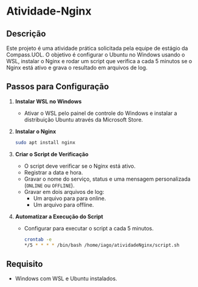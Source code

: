 # Atividade-Nginx

## Descrição

Este projeto é uma atividade prática solicitada pela equipe de estágio da Compass.UOL. O objetivo é configurar o Ubuntu no Windows usando o WSL, instalar o Nginx e rodar um script que verifica a cada 5 minutos se o Nginx está ativo e grava o resultado em arquivos de log.

## Passos para Configuração

1. **Instalar WSL no Windows**
   - Ativar o WSL pelo painel de controle do Windows e instalar a distribuição Ubuntu através da Microsoft Store.

2. **Instalar o Nginx**
   ```bash
   sudo apt install nginx

3. **Criar o Script de Verificação**
   - O script deve verificar se o Nginx está ativo.
   - Registrar a data e hora.
   - Gravar o nome do serviço, status e uma mensagem personalizada (`ONLINE` ou `OFFLINE`).
   - Gravar em dois arquivos de log:
       - Um arquivo para para online.
       - Um arquivo para offline.    

4. **Automatizar a Execução do Script**
   - Configurar para executar o script a cada 5 minutos.
     ```bash
     crontab -e
     */5 * * * * /bin/bash /home/iago/atividadeNginx/script.sh
     
## Requisito

- Windows com WSL e Ubuntu instalados.


